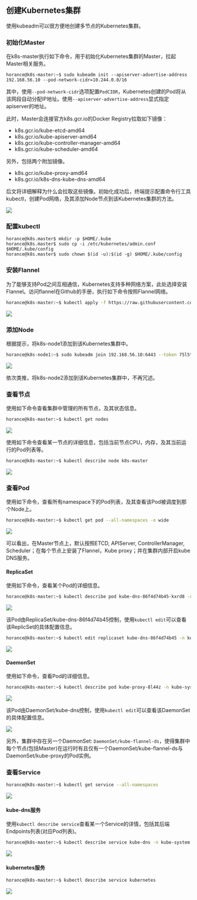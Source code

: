 ## 创建Kubernetes集群

使用kubeadm可以很方便地创建多节点的Kubernetes集群。

### 初始化Master

在k8s-master执行如下命令，用于初始化Kubernetes集群的Master，拉起Master相关服务。

```
horance@k8s-master:~$ sudo kubeadm init --apiserver-advertise-address 192.168.56.10 --pod-network-cidr=10.244.0.0/16
```

其中，使用`--pod-network-cidr`选项配置`PodCIDR`，Kubernetes创建的Pod将从该网段自动分配IP地址。使用`--apiserver-advertise-address`显式指定apiserver的地址。

此时，Master会连接官方k8s.gcr.io的Docker Registry拉取如下镜像：

- k8s.gcr.io/kube-etcd-amd64
- k8s.gcr.io/kube-apiserver-amd64
- k8s.gcr.io/kube-controller-manager-amd64 
- k8s.gcr.io/kube-scheduler-amd64

另外，包括两个附加镜像。
- k8s.gcr.io/kube-proxy-amd64
- k8s.gcr.io/k8s-dns-kube-dns-amd64

后文将详细解释为什么会拉取这些镜像。初始化成功后，终端提示配置命令行工具kubectl，创建Pod网络，及其添加Node节点到该Kubernetes集群的方法。

![](media/15265119244097.png)

### 配置kubectl

```
horance@k8s.master$ mkdir -p $HOME/.kube
horance@k8s.master$ sudo cp -i /etc/kubernetes/admin.conf $HOME/.kube/config
horance@k8s.master$ sudo chown $(id -u):$(id -g) $HOME/.kube/config
```

### 安装Flannel

为了能够支持Pod之间互相通信，Kubernetes支持多种网络方案，此处选择安装Flannel。访问flannel在Github的手册，执行如下命令按照Flannel网络。

```bash
horance@k8s-master:~$ kubectl apply -f https://raw.githubusercontent.com/coreos/flannel/master/Documentation/kube-flannel.yml
```

![](media/15265118203675.png)

### 添加Node

根据提示，将k8s-node1添加到该Kubernetes集群中。

```bash
horance@k8s-node1:~$ sudo kubeadm join 192.168.56.10:6443 --token 75l5tx.cc5artnk3xj5apxx --discovery-token-ca-cert-hash sha256:ed27350fae238fb1a54c8ee3d913652a3b640498122eb2ce554477a85565db85
```

![](media/15265119541767.png)

依次类推，将k8s-node2添加到该Kubernetes集群中，不再冗述。

### 查看节点

使用如下命令查看集群中管理的所有节点，及其状态信息。

```bash
horance@k8s-master:~$ kubectl get nodes
```

![](media/15265286774713.png)


使用如下命令查看某一节点的详细信息，包括当前节点CPU，内存，及其当前运行的Pod列表等。

```bash
horance@k8s-master:~$ kubectl describe node k8s-master
```

![](media/15265287334371.png)

### 查看Pod

使用如下命令，查看所有namespace下的Pod列表，及其查看该Pod被调度到那个Node上。

```bash
horance@k8s-master:~$ kubectl get pod --all-namespaces -o wide
```

![](media/15265117842990.png)

可以看出，在Master节点上，默认按照ETCD, APIServer, ControllerManager, Scheduler；在每个节点上安装了Flannel，Kube proxy；并在集群内部开启kube DNS服务。

#### ReplicaSet

使用如下命令，查看某个Pod的详细信息。

```bash
horance@k8s-master:~$ kubectl describe pod kube-dns-86f4d74b45-kxrd8 -n kube-system
```

![](media/15265282268752.png)

该Pod由ReplicaSet/kube-dns-86f4d74b45控制，使用`kubectl edit`可以查看该ReplicSet的具体配置信息。

```bash
horance@k8s-master:~$ kubectl edit replicaset kube-dns-86f4d74b45 -n kube-system
```

![](media/15265281187743.png)


#### DaemonSet

使用如下命令，查看Pod的详细信息。

```bash
horance@k8s-master:~$ kubectl describe pod kube-proxy-8l44z -n kube-system
```

![](media/15265289026564.png)

该Pod由DaemonSet/kube-dns控制，使用`kubectl edit`可以查看该DaemonSet的具体配置信息。

![](media/15265289972934.png)

另外，集群中存在另一个DaemonSet: `DaemonSet/kube-flannel-ds`，使得集群中每个节点(包括Master)在运行时有且仅有一个DaemonSet/kube-flannel-ds与DaemonSet/kube-proxy的Pod实例。

### 查看Service

```bash
horance@k8s-master:~$ kubectl get service --all-namespaces
```

![](media/15265283988468.png)

#### kube-dns服务

使用`kubectl describe service`查看某一个Service的详情，包括其后端Endpoints列表(对应Pod列表)。

```bash
horance@k8s-master:~$ kubectl describe service kube-dns -n kube-system
```

![](media/15265284533974.png)

#### kubernetes服务

```bash
horance@k8s-master:~$ kubectl describe service kubernetes
```

![](media/15265285925878.png)


